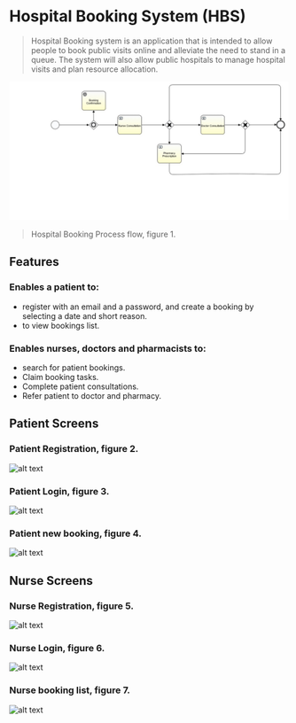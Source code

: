 # Hospital Booking System (HBS)
>Hospital Booking system is an application that is intended to allow people to book public visits online and alleviate the need to stand in a queue. The system will also allow public hospitals to manage hospital visits and plan resource allocation.

![alt text](/docs/hospitalBookingProcess.jpg)
>Hospital Booking Process flow, figure 1.

## Features
### Enables a patient to:
* register with an email and a password, and create a booking by selecting a date and short reason.
* to view bookings list.

### Enables nurses, doctors and pharmacists to:
* search for patient bookings.
* Claim booking tasks.
* Complete patient consultations.
* Refer patient to doctor and pharmacy.

## Patient Screens

### Patient Registration, figure 2.
![alt text](/docs/screen_dumps/patient_register.png)

### Patient Login, figure 3.
![alt text](/docs/screen_dumps/patient_login.png)

### Patient new booking, figure 4.
![alt text](/docs/screen_dumps/patient_new_booking.png)


## Nurse Screens

### Nurse Registration, figure 5.
![alt text](/docs/screen_dumps/nurse_register.png)

### Nurse Login, figure 6.
![alt text](/docs/screen_dumps/nurse_login.png)

### Nurse booking list, figure 7.
![alt text](/docs/screen_dumps/nurse_bookings.png)




